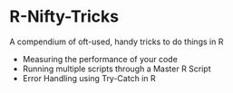 # R-Nifty-Tricks
A compendium of oft-used, handy tricks to do things in R

* Measuring the performance of your code
* Running multiple scripts through a Master R Script
* Error Handling using Try-Catch in R
